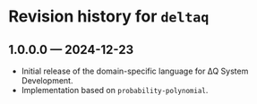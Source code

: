 # Revision history for `deltaq`

## 1.0.0.0 — 2024-12-23

* Initial release of the domain-specific language for ∆Q System Development.
* Implementation based on `probability-polynomial`.
